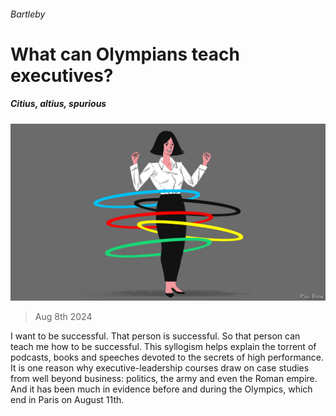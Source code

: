 ###### Bartleby

# What can Olympians teach executives? 

##### Citius, altius, spurious 

![image](images/20240810_WBD003.jpg) 

> Aug 8th 2024 

I want to be successful. That person is successful. So that person can teach me how to be successful. This syllogism helps explain the torrent of podcasts, books and speeches devoted to the secrets of high performance. It is one reason why executive-leadership courses draw on case studies from well beyond business: politics, the army and even the Roman empire. And it has been much in evidence before and during the Olympics, which end in Paris on August 11th.

